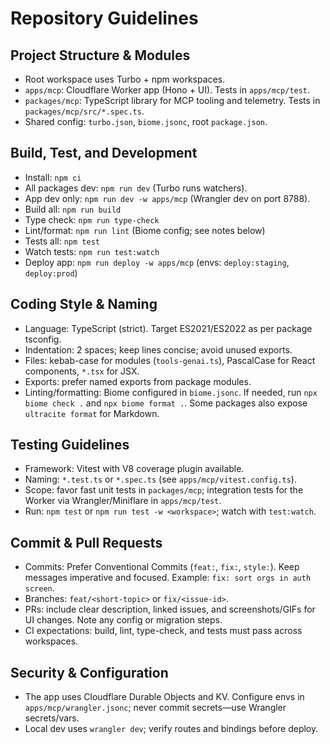 # Repository Guidelines

## Project Structure & Modules
- Root workspace uses Turbo + npm workspaces.
- `apps/mcp`: Cloudflare Worker app (Hono + UI). Tests in `apps/mcp/test`.
- `packages/mcp`: TypeScript library for MCP tooling and telemetry. Tests in `packages/mcp/src/*.spec.ts`.
- Shared config: `turbo.json`, `biome.jsonc`, root `package.json`.

## Build, Test, and Development
- Install: `npm ci`
- All packages dev: `npm run dev` (Turbo runs watchers).
- App dev only: `npm run dev -w apps/mcp` (Wrangler dev on port 8788).
- Build all: `npm run build`
- Type check: `npm run type-check`
- Lint/format: `npm run lint` (Biome config; see notes below)
- Tests all: `npm test`
- Watch tests: `npm run test:watch`
- Deploy app: `npm run deploy -w apps/mcp` (envs: `deploy:staging`, `deploy:prod`)

## Coding Style & Naming
- Language: TypeScript (strict). Target ES2021/ES2022 as per package tsconfig.
- Indentation: 2 spaces; keep lines concise; avoid unused exports.
- Files: kebab-case for modules (`tools-genai.ts`), PascalCase for React components, `*.tsx` for JSX.
- Exports: prefer named exports from package modules.
- Linting/formatting: Biome configured in `biome.jsonc`. If needed, run `npx biome check .` and `npx biome format .`. Some packages also expose `ultracite format` for Markdown.

## Testing Guidelines
- Framework: Vitest with V8 coverage plugin available.
- Naming: `*.test.ts` or `*.spec.ts` (see `apps/mcp/vitest.config.ts`).
- Scope: favor fast unit tests in `packages/mcp`; integration tests for the Worker via Wrangler/Miniflare in `apps/mcp/test`.
- Run: `npm test` or `npm run test -w <workspace>`; watch with `test:watch`.

## Commit & Pull Requests
- Commits: Prefer Conventional Commits (`feat:`, `fix:`, `style:`). Keep messages imperative and focused. Example: `fix: sort orgs in auth screen`.
- Branches: `feat/<short-topic>` or `fix/<issue-id>`.
- PRs: include clear description, linked issues, and screenshots/GIFs for UI changes. Note any config or migration steps.
- CI expectations: build, lint, type-check, and tests must pass across workspaces.

## Security & Configuration
- The app uses Cloudflare Durable Objects and KV. Configure envs in `apps/mcp/wrangler.jsonc`; never commit secrets—use Wrangler secrets/vars.
- Local dev uses `wrangler dev`; verify routes and bindings before deploy.
